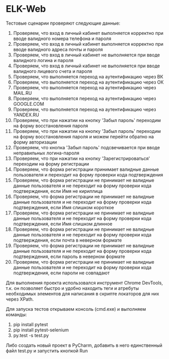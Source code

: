 # ELK-Web

Тестовые сценарии проверяют следующие данные:
1. Проверяем, что вход в личный кабинет выполняется корректно при вводе валидного номера телефона и пароля
2. Проверяем, что вход в личный кабинет выполняется корректно при вводе валидного адреса почты и пароля
3. Проверяем, что вход в личный кабинет не выполняется при вводе валидного логина и пароля
4. Проверяем, что вход в личный кабинет не выполняется при вводе валидного лицевого счета и пароля
5. Проверяем, что выполняется переход на аутентификацию через ВК
6. Проверяем, что выполняется переход на аутентификацию через ОК
7. Проверяем, что выполняется переход на аутентификацию через MAIL.RU
8. Проверяем, что выполняется переход на аутентификацию через GOOGLE.COM
9. Проверяем, что выполняется переход на аутентификацию через YANDEX.RU
10. Проверяем, что при нажатии на кнопку 'Забыл пароль' переходим на форму восстановления пароля
11. Проверяем, что при нажатии на кнопку 'Забыл пароль' переходим на форму восстановления пароля и можем перейти обратно на форму авторизации
12. Проверяем, что кнопка 'Забыл пароль' подсвечивается при вводе неправильных логина-пароля
13. Проверяем, что при нажатии на кнопку 'Зарегистрироваться' переходим на форму регистрации
14. Проверяем, что форма регистрации принимает валидные данные пользователя
  и переходит на форму проверки кода подтверждения
15. Проверяем, что форма регистрации не принимает не валидные данные пользователя
  и не переходит на форму проверки кода подтверждения, если Имя не кириллица
16. Проверяем, что форма регистрации не принимает не валидные данные пользователя
  и не переходит на форму проверки кода подтверждения, если Имя слишком короткое
17. Проверяем, что форма регистрации не принимает не валидные данные пользователя
  и не переходит на форму проверки кода подтверждения, если Имя слишком длинное
18. Проверяем, что форма регистрации не принимает не валидные данные пользователя
  и не переходит на форму проверки кода подтверждения, если почта в неверном формате
19. Проверяем, что форма регистрации не принимает не валидные данные пользователя
 и не переходит на форму проверки кода подтверждения, если пароль в неверном формате
20. Проверяем, что форма регистрации не принимает не валидные данные пользователя
 и не переходит на форму проверки кода подтверждения, если пароли не совпадают

Для выполнения проекта использовался инструмент Chrome DevTools, т.к. он позволяет быстро и удобно находить теги и атребуты необходимых элементов для написания в скрипте локаторов для них через XPath.

Для запуска тестов открываем консоль (cmd.exe) и выполняем команды:
1. pip install pytest
2. pip install pytest-selenium
3. py.test -s test.py

Либо создать новый проект в PyCharm, добавить в него единственный файл test.py и запустить кнопкой Run
